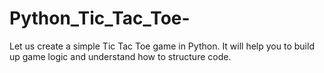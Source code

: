 # Python_Tic_Tac_Toe-
Let us create a simple Tic Tac Toe game in Python. It will help you to build up game logic and understand how to structure code.
